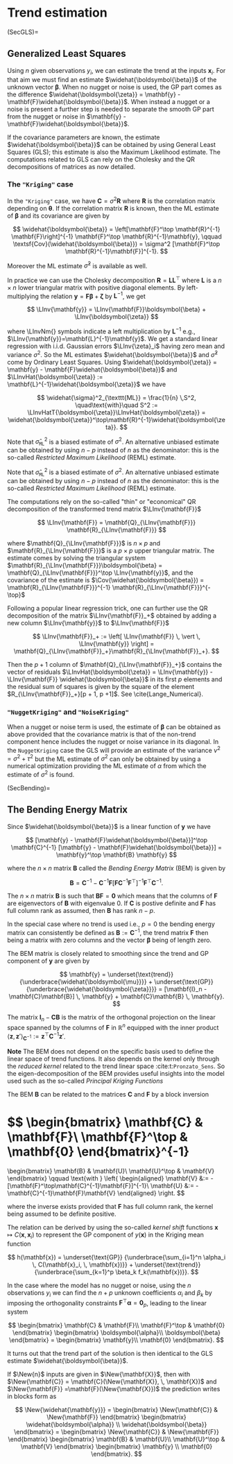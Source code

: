 # Trend estimation

(SecGLS)= 
## Generalized Least Squares

Using $n$ given observations $y_i$, we can estimate the trend at the
inputs $\mathbf{x}_i$. For that aim we must find an estimate
$\widehat{\boldsymbol{\beta}}$ of the unknown vector
$\boldsymbol{\beta}$.  When no nugget or noise is used, the GP part
comes as the difference $\widehat{\boldsymbol{\zeta}} = \mathbf{y} -
\mathbf{F}\widehat{\boldsymbol{\beta}}$. When instead a nugget or a
noise is present a further step is needed to separate the smooth GP
part from the nugget or noise in $\mathbf{y} -
\mathbf{F}\widehat{\boldsymbol{\beta}}$.

If the covariance parameters are known, the estimate
$\widehat{\boldsymbol{\beta}}$ can be obtained by using General Least
Squares (GLS); this estimate is also the Maximum Likelihood estimate.
The computations related to GLS can rely on the Cholesky and the QR
decompositions of matrices as now detailed.

### The `"Kriging"` case

In the `"Kriging"` case, we have $\mathbf{C} = \sigma^2 \mathbf{R}$ where
$\mathbf{R}$ is the correlation matrix depending on $\boldsymbol{\theta}$. If the
correlation matrix $\mathbf{R}$ is known, then the ML estimate of
$\boldsymbol{\beta}$ and its covariance are given by

$$
  \widehat{\boldsymbol{\beta}} = \left[\mathbf{F}^\top \mathbf{R}^{-1} 
  \mathbf{F}\right]^{-1}
  \mathbf{F}^\top \mathbf{R}^{-1}\mathbf{y}, \qquad
  \textsf{Cov}(\widehat{\boldsymbol{\beta}}) = \sigma^2 [\mathbf{F}^\top 
  \mathbf{R}^{-1}\mathbf{F}]^{-1}.
$$

Moreover the ML estimate $\widehat{\sigma}^2$ is available as well.

In practice we can use the Cholesky decomposition
$\mathbf{R} = \mathbf{L}\mathbf{L}^\top$ where $\mathbf{L}$ is a $n \times n$ lower
triangular matrix with positive diagonal elements.  By
left-multiplying the relation $\mathbf{y} = \mathbf{F}\boldsymbol{\beta} + \boldsymbol{\zeta}$
by $\mathbf{L}^{-1}$, we get

$$
  \LInv{\mathbf{y}} = \LInv{\mathbf{F}}\boldsymbol{\beta} + 
  \LInv{\boldsymbol{\zeta}}
$$

where \LInvNm{} symbols indicate a left multiplication by $\mathbf{L}^{-1}$
e.g., $\LInv{\mathbf{y}}=\mathbf{L}^{-1}\mathbf{y}$.  We get a standard linear
regression with i.i.d. Gaussian errors $\LInv{\zeta}_i$ having zero
mean and variance $\sigma^2$. So the ML estimates
$\widehat{\boldsymbol{\beta}}$ and $\widehat{\sigma}^2$ come by Ordinary Least
Squares. Using
$\widehat{\boldsymbol{\zeta}} = \mathbf{y} - \mathbf{F}\widehat{\boldsymbol{\beta}}$ and
$\LInvHat{\boldsymbol{\zeta}} := \mathbf{L}^{-1}\widehat{\boldsymbol{\zeta}}$ we have

$$
  \widehat{\sigma}^2_{\texttt{ML}} = \frac{1}{n} \,S^2, \quad\text{with}\quad
  S^2 := \LInvHatT{\boldsymbol{\zeta}}\LInvHat{\boldsymbol{\zeta}}
  = \widehat{\boldsymbol{\zeta}}^\top\mathbf{R}^{-1}\widehat{\boldsymbol{\zeta}}.
$$

Note that $\widehat{\sigma}^2_{\texttt{ML}}$ is a biased estimate of
$\sigma^2$. An alternative unbiased estimate can be obtained by using
$n-p$ instead of $n$ as the denominator: this is the so-called
*Restricted Maximum Likelihood* (REML) estimate.

Note that $\widehat{\sigma}^2_{\texttt{ML}}$ is a biased estimate of
$\sigma^2$. An alternative unbiased estimate can be obtained by using
$n-p$ instead of $n$ as the denominator: this is the so-called
*Restricted Maximum Likelihood* (REML) estimate.


The computations rely on the so-called "thin" or "economical" QR
decomposition of the transformed trend matrix $\LInv{\mathbf{F}}$

$$ 
  \LInv{\mathbf{F}} = \mathbf{Q}_{\LInv{\mathbf{F}}} \mathbf{R}_{\LInv{\mathbf{F}}} 
$$

where $\mathbf{Q}_{\LInv{\mathbf{F}}}$ is
$n \times p$ and $\mathbf{R}_{\LInv{\mathbf{F}}}$ is a $p \times p$ upper
triangular matrix. The estimate comes by solving the triangular system
$\mathbf{R}_{\LInv{\mathbf{F}}}\boldsymbol{\beta} = \mathbf{Q}_{\LInv{\mathbf{F}}}^\top
\LInv{\mathbf{y}}$, and the covariance of the estimate is
$\Cov(\widehat{\boldsymbol{\beta}}) = \mathbf{R}_{\LInv{\mathbf{F}}}^{-1}
\mathbf{R}_{\LInv{\mathbf{F}}}^{-\top}$

Following a popular linear regression trick, one can further use the
QR decomposition of the matrix $\LInv{\mathbf{F}}_+$ obtained by adding a
new column $\LInv{\mathbf{y}}$ to $\LInv{\mathbf{F}}$ 

$$
\LInv{\mathbf{F}}_+ := \left[ \LInv{\mathbf{F}} \, \vert \, \LInv{\mathbf{y}} \right]
= \mathbf{Q}_{\LInv{\mathbf{F}}_+}\mathbf{R}_{\LInv{\mathbf{F}}_+}.  
$$

Then the $p+1$ column of $\mathbf{Q}_{\LInv{\mathbf{F}}_+}$ contains the vector
of residuals $\LInvHat{\boldsymbol{\zeta}} = \LInv{\mathbf{y}} - \LInv{\mathbf{F}}
\widehat{\boldsymbol{\beta}}$ in its first $p$ elements and the residual sum
of squares is given by the square of the element
$R_{\LInv{\mathbf{F}}_+}[p + 1, p +1]$. See \cite{Lange_Numerical}.


### `"NuggetKriging"` and `"NoiseKriging"`

When a nugget or noise term is used, the estimate of $\boldsymbol{\beta}$ can
be obtained as above provided that the covariance matrix is that of
the non-trend component hence includes the nugget or noise variance in
its diagonal. In the `NuggetKriging` case the GLS will provide an
estimate of the variance $\nu^2 = \sigma^2 + \tau^2$ but the ML
estimate of $\sigma^2$ can only be obtained by using a numerical
optimization providing the ML estimate of $\alpha$ from which the
estimate of $\sigma^2$ is found.

(SecBending)= 
## The Bending Energy Matrix

Since $\widehat{\boldsymbol{\beta}}$ is a linear function of
$\mathbf{y}$ we have

$$
  [\mathbf{y} - \mathbf{F}\widehat{\boldsymbol{\beta}}]^\top \mathbf{C}^{-1}
  [\mathbf{y} - \mathbf{F}\widehat{\boldsymbol{\beta}}] =
  \mathbf{y}^\top \mathbf{B} \mathbf{y}
$$

where the $n \times n$ matrix $\mathbf{B}$ called the *Bending Energy
  Matrix* (BEM) is given by
  
$$
  \mathbf{B} = \mathbf{C}^{-1} - \mathbf{C}^{-1}\mathbf{F} \left[\mathbf{F} \mathbf{C}^{-1} \mathbf{F}^\top \right]^{-1}
  \mathbf{F}^\top\mathbf{C}^{-1}.
$$

The $n \times n$ matrix $\mathbf{B}$ is such that
$\mathbf{B}\mathbf{F} = \mathbf{0}$ which means that the columns of
$\mathbf{F}$ are eigenvectors of $\mathbf{B}$ with eigenvalue $0$. If
$\mathbf{C}$ is postive definite and $\mathbf{F}$ has full column rank
as assumed, then $\mathbf{B}$ has rank $n- p$.

In the special case where no trend is used i.e., $p=0$ the bending
energy matrix can consistently be defined as $\mathbf{B} := \mathbf{C}^{-1}$,
the trend matrix $\mathbf{F}$ then being a matrix with zero columns and the
vector $\boldsymbol{\beta}$ being of length zero.

The BEM matrix is closely related to smoothing since the trend
and GP component of $\mathbf{y}$ are given by

$$
  \mathbf{y} =
  \underset{\text{trend}}
  {\underbrace{\widehat{\boldsymbol{\mu}}}} +
  \underset{\text{GP}}
  {\underbrace{\widehat{\boldsymbol{\zeta}}}}
  = [\mathbf{I}_n - \mathbf{C}\mathbf{B}] \, \mathbf{y} + \mathbf{C}\mathbf{B} \, \mathbf{y}.
$$

The matrix $\mathbf{I}_n - \mathbf{C}\mathbf{B}$ is the matrix of the orthogonal
projection on the linear space spanned by the columns of $\mathbf{F}$ in
$\mathbb{R}^n$ equipped with the inner product
$\langle\mathbf{z},\,\mathbf{z}'\rangle_{\mathbf{C}^{-1}} := \mathbf{z}^\top \mathbf{C}^{-1}\mathbf{z}'$.

**Note**   The BEM does not depend on the specific basis used to define the
  linear space of trend functions. It also depends on the kernel only
  through the *reduced kernel* related to the trend linear
  space :cite:t:`Pronzato_Sens`. So the eigen-decomposition of the BEM
  provides useful insights into the model used such as the so-called
  *Principal Kriging Functions*

The BEM $\mathbf{B}$ can be related to the matrices $\mathbf{C}$ and $\mathbf{F}$ by
a block inversion

$$
  \begin{bmatrix}
    \mathbf{C} & \mathbf{F}\\
    \mathbf{F}^\top & \mathbf{0}
  \end{bmatrix}^{-1}
  =
  \begin{bmatrix}
    \mathbf{B} & \mathbf{U}\\
    \mathbf{U}^\top & \mathbf{V}
  \end{bmatrix}
  \qquad \text{with }
  \left\{
    \begin{aligned}
      \mathbf{V} &:= - [\mathbf{F}^\top\mathbf{C}^{-1}\mathbf{F}]^{-1}\\
      \mathbf{U} &:= - \mathbf{C}^{-1}\mathbf{F}\mathbf{V}
    \end{aligned}
  \right.
$$

where the inverse exists provided that $\mathbf{F}$ has full column rank,
the kernel being assumed to be definite positive.

The relation can be derived by using the so-called *kernel shift*
functions $\mathbf{x} \mapsto C(\mathbf{x}, \, \mathbf{x}_i)$ to
represent the GP component of $y(\mathbf{x})$ in the Kriging mean
function

$$
h(\mathbf{x}) =
\underset{\text{GP}}
{\underbrace{\sum_{i=1}^n \alpha_i \, C(\mathbf{x}_i, \, \mathbf{x})}}
+
\underset{\text{trend}}
{\underbrace{\sum_{k=1}^p \beta_k f_k(\mathbf{x})}}.
$$

In the case where the model has no nugget or noise, using the $n$
observations $y_i$ we can find the $n + p$ unknown coefficients
$\alpha_i$ and $\beta_k$ by imposing the orthogonality constraints
$\mathbf{F}^\top\boldsymbol{\alpha} = \mathbf{0}_p$, leading to the
linear system

$$
  \begin{bmatrix}
    \mathbf{C} & \mathbf{F}\\
    \mathbf{F}^\top & \mathbf{0}
  \end{bmatrix}
  \begin{bmatrix}
    \boldsymbol{\alpha}\\
    \boldsymbol{\beta}
  \end{bmatrix} = 
  \begin{bmatrix}
    \mathbf{y}\\
    \mathbf{0}
  \end{bmatrix}.
$$

It turns out that the trend part of the solution is then identical
to the GLS estimate $\widehat{\boldsymbol{\beta}}$.

If $\New{n}$ inputs are given in $\New{\mathbf{X}}$, then with
$\New{\mathbf{C}} = \mathbf{C}(\New{\mathbf{X}}, \, \mathbf{X})$ and
$\New{\mathbf{F}} =\mathbf{F}(\New{\mathbf{X}})$ the prediction writes
in blocks form as

$$
  \New{\widehat{\mathbf{y}}} =
  \begin{bmatrix}
    \New{\mathbf{C}} & \New{\mathbf{F}}
  \end{bmatrix}
  \begin{bmatrix}
    \widehat{\boldsymbol{\alpha}} \\
    \widehat{\boldsymbol{\beta}}
  \end{bmatrix} =
  \begin{bmatrix}
    \New{\mathbf{C}} & \New{\mathbf{F}}
  \end{bmatrix}
  \begin{bmatrix}
    \mathbf{B} & \mathbf{U}\\
    \mathbf{U}^\top & \mathbf{V}
  \end{bmatrix}
  \begin{bmatrix}
    \mathbf{y} \\
    \mathbf{0}
  \end{bmatrix}.
$$

